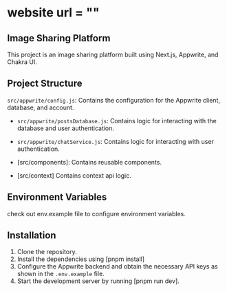 # website url = ""

## Image Sharing Platform

This project is an image sharing platform built using Next.js, Appwrite, and Chakra UI.

## Project Structure

`src/appwrite/config.js`: Contains the configuration for the Appwrite client, database, and account.

- `src/appwrite/postsDatabase.js`: Contains logic for interacting with the database and user authentication.

- `src/appwrite/chatService.js`: Contains logic for interacting with user authentication.

- [src/components]: Contains reusable components.
- [src/context] Contains context api logic.

## Environment Variables

check out env.example file to configure environment variables.

## Installation

1. Clone the repository.
2. Install the dependencies using [pnpm install]
3. Configure the Appwrite backend and obtain the necessary API keys as shown in the `.env.example` file.
4. Start the development server by running [pnpm run dev].